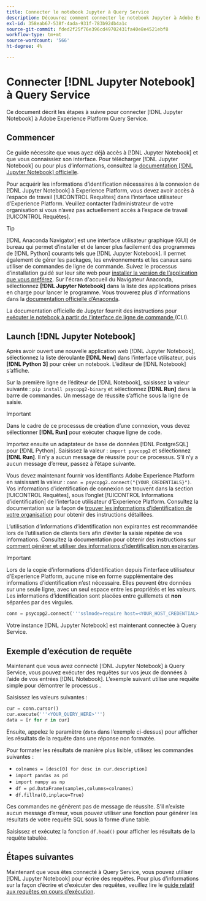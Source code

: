 ```yaml
---
title: Connecter le notebook Jupyter à Query Service
description: Découvrez comment connecter le notebook Jupyter à Adobe Experience Platform Query Service.
exl-id: 358eab67-538f-4ada-931f-783b92db4a1c
source-git-commit: fded2f25f76e396cd49702431fa40e8e4521ebf8
workflow-type: tm+mt
source-wordcount: '566'
ht-degree: 4%

---
```


# Connecter [!DNL Jupyter Notebook] à Query Service

Ce document décrit les étapes à suivre pour connecter [!DNL Jupyter Notebook] à Adobe Experience Platform Query Service.

## Commencer

Ce guide nécessite que vous ayez déjà accès à [!DNL Jupyter Notebook] et que vous connaissiez son interface. Pour télécharger [!DNL Jupyter Notebook] ou pour plus d’informations, consultez la [documentation  [!DNL Jupyter Notebook] officielle](https://jupyter.org/).

Pour acquérir les informations d’identification nécessaires à la connexion de [!DNL Jupyter Notebook] à Experience Platform, vous devez avoir accès à l’espace de travail [!UICONTROL Requêtes] dans l’interface utilisateur d’Experience Platform. Veuillez contacter l’administrateur de votre organisation si vous n’avez pas actuellement accès à l’espace de travail [!UICONTROL Requêtes].

>[!TIP]
>
>[!DNL Anaconda Navigator] est une interface utilisateur graphique (GUI) de bureau qui permet d’installer et de lancer plus facilement des programmes de [!DNL Python] courants tels que [!DNL Jupyter Notebook]. Il permet également de gérer les packages, les environnements et les canaux sans utiliser de commandes de ligne de commande.
>Suivez le processus d’installation guidé sur leur site web pour [installer la version de l’application que vous préférez](https://docs.anaconda.com/anaconda/install/).
>Sur l&#39;écran d&#39;accueil du Navigateur Anaconda, sélectionnez **[!DNL Jupyter Notebook]** dans la liste des applications prises en charge pour lancer le programme.
>Vous trouverez plus d’informations dans la [documentation officielle d’Anaconda](https://docs.anaconda.com/anaconda/navigator/).

La documentation officielle de Jupyter fournit des instructions pour [ exécuter le notebook à partir de l’interface de ligne de commande ](https://docs.jupyter.org/en/latest/running.html#how-do-i-open-a-specific-notebook) (CLI).

## Launch [!DNL Jupyter Notebook]

Après avoir ouvert une nouvelle application web [!DNL Jupyter Notebook], sélectionnez la liste déroulante **[!DNL New]** dans l’interface utilisateur, puis **[!DNL Python 3]** pour créer un notebook. L’éditeur de [!DNL Notebook] s’affiche.

Sur la première ligne de l’éditeur de [!DNL Notebook], saisissez la valeur suivante : `pip install psycopg2-binary` et sélectionnez **[!DNL Run]** dans la barre de commandes. Un message de réussite s’affiche sous la ligne de saisie.

>[!IMPORTANT]
>
>Dans le cadre de ce processus de création d’une connexion, vous devez sélectionner **[!DNL Run]** pour exécuter chaque ligne de code.

Importez ensuite un adaptateur de base de données [!DNL PostgreSQL] pour [!DNL Python]. Saisissez la valeur : `import psycopg2` et sélectionnez **[!DNL Run]**. Il n’y a aucun message de réussite pour ce processus. S’il n’y a aucun message d’erreur, passez à l’étape suivante.

Vous devez maintenant fournir vos identifiants Adobe Experience Platform en saisissant la valeur : `conn = psycopg2.connect("{YOUR_CREDENTIALS}")`. Vos informations d’identification de connexion se trouvent dans la section [!UICONTROL Requêtes], sous l’onglet [!UICONTROL Informations d’identification] de l’interface utilisateur d’Experience Platform. Consultez la documentation sur la façon de [trouver les informations d’identification de votre organisation](../ui/credentials.md) pour obtenir des instructions détaillées.

L’utilisation d’informations d’identification non expirantes est recommandée lors de l’utilisation de clients tiers afin d’éviter la saisie répétée de vos informations. Consultez la documentation pour obtenir des instructions sur [comment générer et utiliser des informations d’identification non expirantes](../ui/credentials.md#non-expiring-credentials).

>[!IMPORTANT]
>
>Lors de la copie d’informations d’identification depuis l’interface utilisateur d’Experience Platform, aucune mise en forme supplémentaire des informations d’identification n’est nécessaire. Elles peuvent être données sur une seule ligne, avec un seul espace entre les propriétés et les valeurs. Les informations d’identification sont placées entre guillemets et **non** séparées par des virgules.

```python
conn = psycopg2.connect('''sslmode=require host=<YOUR_HOST_CREDENTIAL> port=80 dbname=prod:all user=<YOUR_ORGANIZATION_ID> password=<YOUR_PASSWORD>''')"
```

Votre instance [!DNL Jupyter Notebook] est maintenant connectée à Query Service.

## Exemple d’exécution de requête

Maintenant que vous avez connecté [!DNL Jupyter Notebook] à Query Service, vous pouvez exécuter des requêtes sur vos jeux de données à l’aide de vos entrées [!DNL Notebook]. L’exemple suivant utilise une requête simple pour démontrer le processus .

Saisissez les valeurs suivantes :

```python
cur = conn.cursor()
cur.execute('''<YOUR_QUERY_HERE>''')
data = [r for r in cur]
```

Ensuite, appelez le paramètre (`data` dans l’exemple ci-dessus) pour afficher les résultats de la requête dans une réponse non formatée.

Pour formater les résultats de manière plus lisible, utilisez les commandes suivantes :

- `colnames = [desc[0] for desc in cur.description]`
- `import pandas as pd`
- `import numpy as np`
- `df = pd.DataFrame(samples,columns=colnames)`
- `df.fillna(0,inplace=True)`

Ces commandes ne génèrent pas de message de réussite. S’il n’existe aucun message d’erreur, vous pouvez utiliser une fonction pour générer les résultats de votre requête SQL sous la forme d’une table.

Saisissez et exécutez la fonction `df.head()` pour afficher les résultats de la requête tabulée.

## Étapes suivantes

Maintenant que vous êtes connecté à Query Service, vous pouvez utiliser [!DNL Jupyter Notebook] pour écrire des requêtes. Pour plus d’informations sur la façon d’écrire et d’exécuter des requêtes, veuillez lire le [guide relatif aux requêtes en cours d’exécution](../best-practices/writing-queries.md).
